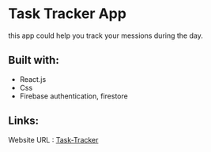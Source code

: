 # Task Tracker App

this app could help you track your messions during the day.

## Built with:
- React.js
- Css
- Firebase authentication, firestore

## Links:
Website URL : [Task-Tracker](https://practice-9dc90.web.app/)

